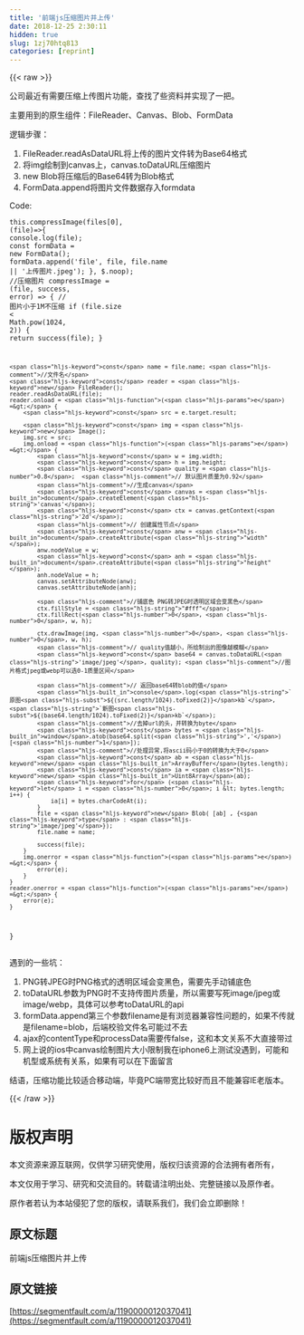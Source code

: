```yaml
---
title: '前端js压缩图片并上传' 
date: 2018-12-25 2:30:11
hidden: true
slug: 1zj70htq813
categories: [reprint]
---
```


{{< raw >}}

                    
<p>公司最近有需要压缩上传图片功能，查找了些资料并实现了一把。</p>
<p>主要用到的原生组件：FileReader、Canvas、Blob、FormData</p>
<p>逻辑步骤：</p>
<ol>
<li>FileReader.readAsDataURL将上传的图片文件转为Base64格式</li>
<li>将img绘制到canvas上，canvas.toDataURL压缩图片</li>
<li>new Blob将压缩后的Base64转为Blob格式</li>
<li>FormData.append将图片文件数据存入formdata</li>
</ol>
<p>Code:</p>
<div class="widget-codetool" style="display:none;">
      <div class="widget-codetool--inner">
      <span class="selectCode code-tool" data-toggle="tooltip" data-placement="top" title="" data-original-title="全选"></span>
      <span type="button" class="copyCode code-tool" data-toggle="tooltip" data-placement="top" data-clipboard-text="this.compressImage(files[0], (file)=>{
    console.log(file);
    const formData = new FormData();
    formData.append('file', file, file.name || '上传图片.jpeg');
}, $.noop);
//压缩图片
compressImage = (file, success, error) => {
    // 图片小于1M不压缩
    if (file.size < Math.pow(1024, 2)) {
        return success(file);
    }

    const name = file.name; //文件名
    const reader = new FileReader();
    reader.readAsDataURL(file);
    reader.onload = (e) => {
        const src = e.target.result;
        
        const img = new Image();
        img.src = src;
        img.onload = (e) => {
            const w = img.width;
            const h = img.height;
            const quality = 0.8;  // 默认图片质量为0.92
            //生成canvas
            const canvas = document.createElement('canvas');
            const ctx = canvas.getContext('2d');
            // 创建属性节点
            const anw = document.createAttribute(&quot;width&quot;);
            anw.nodeValue = w;
            const anh = document.createAttribute(&quot;height&quot;);
            anh.nodeValue = h;
            canvas.setAttributeNode(anw);
            canvas.setAttributeNode(anh);

            //铺底色 PNG转JPEG时透明区域会变黑色
            ctx.fillStyle = &quot;#fff&quot;;
            ctx.fillRect(0, 0, w, h);

            ctx.drawImage(img, 0, 0, w, h);
            // quality值越小，所绘制出的图像越模糊
            const base64 = canvas.toDataURL('image/jpeg', quality); //图片格式jpeg或webp可以选0-1质量区间

            // 返回base64转blob的值
            console.log(`原图${(src.length/1024).toFixed(2)}kb`, `新图${(base64.length/1024).toFixed(2)}kb`);
            //去掉url的头，并转换为byte
            const bytes = window.atob(base64.split(',')[1]);
            //处理异常,将ascii码小于0的转换为大于0
            const ab = new ArrayBuffer(bytes.length);
            const ia = new Uint8Array(ab);
            for (let i = 0; i < bytes.length; i++) {
                ia[i] = bytes.charCodeAt(i);
            }
            file = new Blob( [ab] , {type : 'image/jpeg'});
            file.name = name;

            success(file);
        }
        img.onerror = (e) => {
            error(e);
        }
    }
    reader.onerror = (e) => {
        error(e);
    }
}
" title="" data-original-title="复制"></span>
      <span type="button" class="saveToNote code-tool" data-toggle="tooltip" data-placement="top" title="" data-original-title="放进笔记"></span>
      </div>
      </div><pre class="hljs typescript"><code><span class="hljs-keyword">this</span>.compressImage(files[<span class="hljs-number">0</span>], <span class="hljs-function">(<span class="hljs-params">file</span>)=&gt;</span>{
    <span class="hljs-built_in">console</span>.log(file);
    <span class="hljs-keyword">const</span> formData = <span class="hljs-keyword">new</span> FormData();
    formData.append(<span class="hljs-string">'file'</span>, file, file.name || <span class="hljs-string">'上传图片.jpeg'</span>);
}, $.noop);
<span class="hljs-comment">//压缩图片</span>
compressImage = <span class="hljs-function">(<span class="hljs-params">file, success, error</span>) =&gt;</span> {
    <span class="hljs-comment">// 图片小于1M不压缩</span>
    <span class="hljs-keyword">if</span> (file.size &lt; <span class="hljs-built_in">Math</span>.pow(<span class="hljs-number">1024</span>, <span class="hljs-number">2</span>)) {
        <span class="hljs-keyword">return</span> success(file);
    }

    <span class="hljs-keyword">const</span> name = file.name; <span class="hljs-comment">//文件名</span>
    <span class="hljs-keyword">const</span> reader = <span class="hljs-keyword">new</span> FileReader();
    reader.readAsDataURL(file);
    reader.onload = <span class="hljs-function">(<span class="hljs-params">e</span>) =&gt;</span> {
        <span class="hljs-keyword">const</span> src = e.target.result;
        
        <span class="hljs-keyword">const</span> img = <span class="hljs-keyword">new</span> Image();
        img.src = src;
        img.onload = <span class="hljs-function">(<span class="hljs-params">e</span>) =&gt;</span> {
            <span class="hljs-keyword">const</span> w = img.width;
            <span class="hljs-keyword">const</span> h = img.height;
            <span class="hljs-keyword">const</span> quality = <span class="hljs-number">0.8</span>;  <span class="hljs-comment">// 默认图片质量为0.92</span>
            <span class="hljs-comment">//生成canvas</span>
            <span class="hljs-keyword">const</span> canvas = <span class="hljs-built_in">document</span>.createElement(<span class="hljs-string">'canvas'</span>);
            <span class="hljs-keyword">const</span> ctx = canvas.getContext(<span class="hljs-string">'2d'</span>);
            <span class="hljs-comment">// 创建属性节点</span>
            <span class="hljs-keyword">const</span> anw = <span class="hljs-built_in">document</span>.createAttribute(<span class="hljs-string">"width"</span>);
            anw.nodeValue = w;
            <span class="hljs-keyword">const</span> anh = <span class="hljs-built_in">document</span>.createAttribute(<span class="hljs-string">"height"</span>);
            anh.nodeValue = h;
            canvas.setAttributeNode(anw);
            canvas.setAttributeNode(anh);

            <span class="hljs-comment">//铺底色 PNG转JPEG时透明区域会变黑色</span>
            ctx.fillStyle = <span class="hljs-string">"#fff"</span>;
            ctx.fillRect(<span class="hljs-number">0</span>, <span class="hljs-number">0</span>, w, h);

            ctx.drawImage(img, <span class="hljs-number">0</span>, <span class="hljs-number">0</span>, w, h);
            <span class="hljs-comment">// quality值越小，所绘制出的图像越模糊</span>
            <span class="hljs-keyword">const</span> base64 = canvas.toDataURL(<span class="hljs-string">'image/jpeg'</span>, quality); <span class="hljs-comment">//图片格式jpeg或webp可以选0-1质量区间</span>

            <span class="hljs-comment">// 返回base64转blob的值</span>
            <span class="hljs-built_in">console</span>.log(<span class="hljs-string">`原图<span class="hljs-subst">${(src.length/1024).toFixed(2)}</span>kb`</span>, <span class="hljs-string">`新图<span class="hljs-subst">${(base64.length/1024).toFixed(2)}</span>kb`</span>);
            <span class="hljs-comment">//去掉url的头，并转换为byte</span>
            <span class="hljs-keyword">const</span> bytes = <span class="hljs-built_in">window</span>.atob(base64.split(<span class="hljs-string">','</span>)[<span class="hljs-number">1</span>]);
            <span class="hljs-comment">//处理异常,将ascii码小于0的转换为大于0</span>
            <span class="hljs-keyword">const</span> ab = <span class="hljs-keyword">new</span> <span class="hljs-built_in">ArrayBuffer</span>(bytes.length);
            <span class="hljs-keyword">const</span> ia = <span class="hljs-keyword">new</span> <span class="hljs-built_in">Uint8Array</span>(ab);
            <span class="hljs-keyword">for</span> (<span class="hljs-keyword">let</span> i = <span class="hljs-number">0</span>; i &lt; bytes.length; i++) {
                ia[i] = bytes.charCodeAt(i);
            }
            file = <span class="hljs-keyword">new</span> Blob( [ab] , {<span class="hljs-keyword">type</span> : <span class="hljs-string">'image/jpeg'</span>});
            file.name = name;

            success(file);
        }
        img.onerror = <span class="hljs-function">(<span class="hljs-params">e</span>) =&gt;</span> {
            error(e);
        }
    }
    reader.onerror = <span class="hljs-function">(<span class="hljs-params">e</span>) =&gt;</span> {
        error(e);
    }
}
</code></pre>
<p>遇到的一些坑：</p>
<ol>
<li>PNG转JPEG时PNG格式的透明区域会变黑色，需要先手动铺底色</li>
<li>toDataURL参数为PNG时不支持传图片质量，所以需要写死image/jpeg或image/webp，具体可以参考toDataURL的api</li>
<li>formData.append第三个参数filename是有浏览器兼容性问题的，如果不传就是filename=blob，后端校验文件名可能过不去</li>
<li>ajax的contentType和processData需要传false，这和本文关系不大直接带过</li>
<li>网上说的ios中canvas绘制图片大小限制我在iphone6上测试没遇到，可能和机型或系统有关系，如果有可以在下面留言</li>
</ol>
<p>结语，压缩功能比较适合移动端，毕竟PC端带宽比较好而且不能兼容IE老版本。</p>

                
{{< /raw >}}

# 版权声明
本文资源来源互联网，仅供学习研究使用，版权归该资源的合法拥有者所有，

本文仅用于学习、研究和交流目的。转载请注明出处、完整链接以及原作者。

原作者若认为本站侵犯了您的版权，请联系我们，我们会立即删除！

## 原文标题
前端js压缩图片并上传

## 原文链接
[https://segmentfault.com/a/1190000012037041](https://segmentfault.com/a/1190000012037041)

